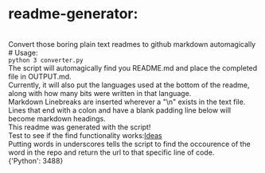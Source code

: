 # readme-generator:


<br>
Convert those boring plain text readmes to github markdown automagically
<br>
# Usage:


<br>
<code>python 3 converter.py</code>
<br>
The script will automagically find you README.md and place the completed file in OUTPUT.md.
<br>
Currently, it will also put the languages used at the bottom of the readme, along with how many bits were written in that language.
<br>
Markdown Linebreaks are inserted wherever a "\n" exists in the text file.
<br>
Lines that end with a colon and have a blank padding line below will become markdown headings.
<br>
This readme was generated with the script!
<br>
Test to see if the find functionality works:<a href=https://github.com/sgreene570/readme-generator/blob/master/README.md#15>Ideas</a>
<br>
Putting words in underscores tells the script to find the occourence of the word in the repo and return the url to that specific line of code.
<br>
{'Python': 3488}
